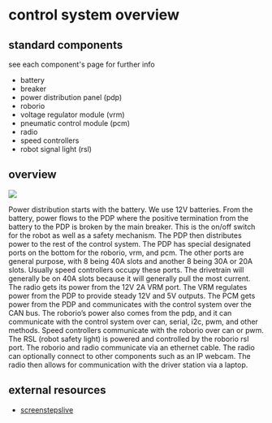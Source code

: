 # control system overview
 
## standard components
see each component's page for further info

* battery
* breaker
* power distribution panel (pdp)
* roborio
* voltage regulator module (vrm)
* pneumatic control module (pcm)
* radio
* speed controllers
* robot signal light (rsl)

## overview

![](http://team358.org/files/programming/ControlSystem2015-2019/images/2016_CS_Layout.jpg)

Power distribution starts with the battery. We use 12V batteries. From the battery, power flows to the PDP where the positive termination from the battery to the PDP is broken by the main breaker. This is the on/off switch for the robot as well as a safety mechanism. The PDP then distributes power to the rest of the control system. The PDP has special designated ports on the bottom for the roborio, vrm, and pcm. The other ports are general purpose, with 8 being 40A slots and another 8 being 30A or 20A slots. Usually speed controllers occupy these ports. The drivetrain will generally be on 40A slots because it will generally pull the most current. The radio gets its power from the 12V 2A VRM port. The VRM regulates power from the PDP to provide steady 12V and 5V outputs. The PCM gets power from the PDP and communicates with the control system over the CAN bus. The roborio’s power also comes from the pdp, and it can communicate with the control system over can, serial, i2c, pwm, and other methods. Speed controllers communicate with the roborio over can or pwm. The RSL (robot safety light) is powered and controlled by the roborio rsl port. The roborio and radio communicate via an ethernet cable. The radio can optionally connect to other components such as an IP webcam. The radio then allows for communication with the driver station via a laptop.

## external resources

* [screenstepslive](https://wpilib.screenstepslive.com/s/4485/m/24166)